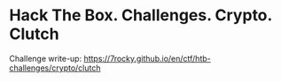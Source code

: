 # Hack The Box. Challenges. Crypto. Clutch

Challenge write-up: https://7rocky.github.io/en/ctf/htb-challenges/crypto/clutch
